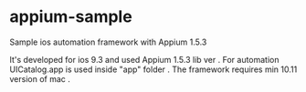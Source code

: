 # appium-sample
Sample ios automation framework with Appium 1.5.3

It's developed for ios 9.3 and used Appium 1.5.3 lib ver .
For automation UICatalog.app is used inside "app" folder .
The framework requires min 10.11 version of mac .
